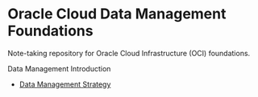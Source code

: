 # Oracle Cloud Data Management Foundations

Note-taking repository for Oracle Cloud Infrastructure (OCI) foundations.

Data Management Introduction

- [Data Management Strategy](../images/data_management.md)
